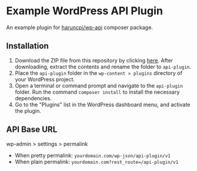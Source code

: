 # Example WordPress API Plugin
An example plugin for [haruncpi/wp-api](https://github.com/haruncpi/wp-api) composer package.

## Installation
1. Download the ZIP file from this repository by clicking [here](https://github.com/haruncpi/api-plugin/archive/refs/heads/master.zip). After downloading, extract the contents and rename the folder to `api-plugin`.
2. Place the `api-plugin` folder in the `wp-content > plugins` directory of your WordPress project.
3. Open a terminal or command prompt and navigate to the `api-plugin` folder. Run the command `composer install` to install the necessary dependencies.
4. Go to the "Plugins" list in the WordPress dashboard menu, and activate the plugin.

## API Base URL
wp-admin > settings > permalink
 - When pretty permalink: `yourdomain.com/wp-json/api-plugin/v1`
 - When plain permalink: `yourdomain.com?rest_route=/api-plugin/v1`